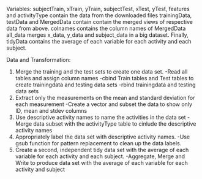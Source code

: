 Variables:
subjectTrain, xTrain, yTrain, subjectTest, xTest, yTest, features and activityType contain the data from the downloaded files
trainingData, testData and MergedData contain contain the merged views of respective data from above. colnames contains the column names of MergedData
all_data merges x_data, y_data and subject_data in a big dataset.
Finally, tidyData contains the average of each variable for each activity and each subject. 

Data and Transformation:
1. Merge the training and the test sets to create one data set.
-Read all tables and assign column names
-cbind Train tables and Test tables to create trainingdata and testing data sets
-rbind trainingdata and testing data sets 
2. Extract only the measurements on the mean and standard deviation for each measurement
-Create a vector and subset the data to show only ID, mean and stdev columns
3. Use descriptive activity names to name the activities in the data set
-Merge data subset with the activityType table to cinlude the descriptive activity names
4. Appropriately label the data set with descriptive activity names.
-Use gsub function for pattern replacement to clean up the data labels.
5. Create a second, independent tidy data set with the average of each variable for each activity and each subject.
-Aggregate, Merge and Write to produce data set with the average of each variable for each activity and subject